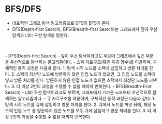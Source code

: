 # BFS/DFS

- 대표적인 그래프 탐색 알고리즘으로 DFS와 BFS가 존재
- DFS(Depth-first Search), BFS(Breadth-first Search)는 그래프에서 깊이 우선 탐색과 너비 우선 탐색을 말한다.
<br>
<br>
- DFS(Depth-first Search)
  - 깊이 우선 탐색이라고도 부르며 그래프에서 깊은 부분을 우선적으로 탐색하는 알고리즘이다.
  - 스택 자료구조(혹은 재귀 함수)를 이용하며, 구체적인 동작 과정은 다음과 같다.
    1. 탐색 시작 노드를 스택에 삽입하고 방문 처리를 한다.
    2. 스택의 최상단 노드에 방문하지 않은 인접 노드가 있으면, 그 인접 노드를 스택에 넣고 방문 처리를 한다. 방문하지 않은 인접 노드가 없으면 스택에서 최상단 노드를 꺼낸다.
    3. 더 이상 2번의 과정을 수행할 수 없을 때까지 반복한다.
- BFS(Breadth-First Search)
  - 너비 우선 탐색이라고도 부르며, 그래프에서 가까운 노드부터 우선적으로 탐색하는 알고리즘이다.
  - 큐 자료구조를 이용하며, 구체적인 동작 과정은 다음과 같다.
    1. 탐색 시작 노드를 큐에 삽입하고 방문 처리를 한다.
    2. 큐에서 노드를 꺼낸 뒤에, 해당 노드의 인접 노드 중 방문하지 않은 노드를 모두 큐에 삽입하고 방문 처리를 한다.
    3. 더 이상 2번의 과정을 수행할 수 없을 때까지 반복한다.